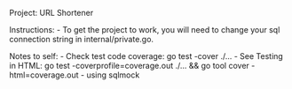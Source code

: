 Project: URL Shortener

Instructions: 
    - To get the project to work, you will need to change your sql connection string in internal/private.go. 

Notes to self: 
    - Check test code coverage: 
        go test -cover ./...
    - See Testing in HTML: 
        go test -coverprofile=coverage.out ./... && go tool cover -html=coverage.out
    - using sqlmock 
